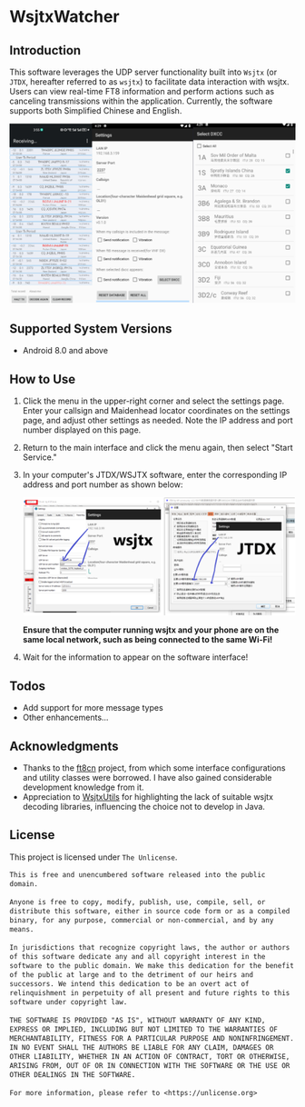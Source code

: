 # WsjtxWatcher

## Introduction

This software leverages the UDP server functionality built into `Wsjtx` (or `JTDX`, hereafter referred to as `wsjtx`) to
facilitate data interaction with wsjtx. Users can view real-time FT8 information and perform actions such as canceling
transmissions within the application. Currently, the software supports both Simplified Chinese and English.

<img src="./md_assets/page3.png" style="zoom: 80%;" />

## Supported System Versions

+ Android 8.0 and above

## How to Use

1. Click the menu in the upper-right corner and select the settings page. Enter your callsign and Maidenhead locator
   coordinates on the settings page, and adjust other settings as needed. Note the IP address and port number displayed
   on this page.

2. Return to the main interface and click the menu again, then select "Start Service."

3. In your computer's JTDX/WSJTX software, enter the corresponding IP address and port number as shown below:

   <img src="./md_assets/page4.png" style="zoom: 67%;" />

   **Ensure that the computer running wsjtx and your phone are on the same local network, such as being connected to the
   same Wi-Fi!**

4. Wait for the information to appear on the software interface!

## Todos

+ Add support for more message types
+ Other enhancements...

## Acknowledgments

+ Thanks to the [ft8cn](https://github.com/N0BOY/FT8CN) project, from which some interface configurations and utility
  classes were borrowed. I have also gained considerable development knowledge from it.
+ Appreciation to [WsjtxUtils](https://github.com/KC3PIB/WsjtxUtils) for highlighting the lack of suitable wsjtx
  decoding libraries, influencing the choice not to develop in Java.

## License

This project is licensed under `The Unlicense`.

``````
This is free and unencumbered software released into the public domain.

Anyone is free to copy, modify, publish, use, compile, sell, or
distribute this software, either in source code form or as a compiled
binary, for any purpose, commercial or non-commercial, and by any
means.

In jurisdictions that recognize copyright laws, the author or authors
of this software dedicate any and all copyright interest in the
software to the public domain. We make this dedication for the benefit
of the public at large and to the detriment of our heirs and
successors. We intend this dedication to be an overt act of
relinquishment in perpetuity of all present and future rights to this
software under copyright law.

THE SOFTWARE IS PROVIDED "AS IS", WITHOUT WARRANTY OF ANY KIND,
EXPRESS OR IMPLIED, INCLUDING BUT NOT LIMITED TO THE WARRANTIES OF
MERCHANTABILITY, FITNESS FOR A PARTICULAR PURPOSE AND NONINFRINGEMENT.
IN NO EVENT SHALL THE AUTHORS BE LIABLE FOR ANY CLAIM, DAMAGES OR
OTHER LIABILITY, WHETHER IN AN ACTION OF CONTRACT, TORT OR OTHERWISE,
ARISING FROM, OUT OF OR IN CONNECTION WITH THE SOFTWARE OR THE USE OR
OTHER DEALINGS IN THE SOFTWARE.

For more information, please refer to <https://unlicense.org>
``````

